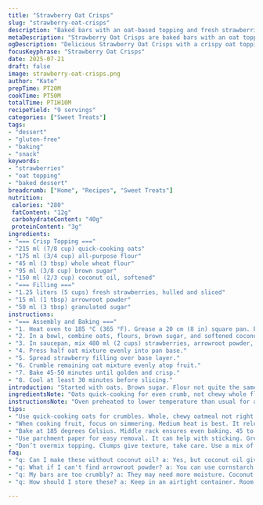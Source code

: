 ```yaml
---
title: "Strawberry Oat Crisps"
slug: "strawberry-oat-crisps"
description: "Baked bars with an oat-based topping and fresh strawberries. Modified ingredient ratios for texture. Cornstarch replaced by arrowroot powder. Butter swapped for coconut oil. Slightly longer bake time. Fresh strawberries simmered, thickened, layered, then baked with a crisp oat topping. A fruity, crumbly bake offering gluten and dairy variations."
metaDescription: "Strawberry Oat Crisps are baked bars with an oat topping, fresh strawberries. A gluten and dairy friendly dessert that balances sweetness and texture."
ogDescription: "Delicious Strawberry Oat Crisps with a crispy oat topping and fresh strawberries. Perfect treat or light dessert for any occasion."
focusKeyphrase: "Strawberry Oat Crisps"
date: 2025-07-21
draft: false
image: strawberry-oat-crisps.png
author: "Kate"
prepTime: PT20M
cookTime: PT50M
totalTime: PT1H10M
recipeYield: "9 servings"
categories: ["Sweet Treats"]
tags:
- "dessert"
- "gluten-free"
- "baking"
- "snack"
keywords:
- "strawberries"
- "oat topping"
- "baked dessert"
breadcrumb: ["Home", "Recipes", "Sweet Treats"]
nutrition: 
 calories: "280"
 fatContent: "12g"
 carbohydrateContent: "40g"
 proteinContent: "3g"
ingredients:
- "=== Crisp Topping ==="
- "215 ml (7/8 cup) quick-cooking oats"
- "175 ml (3/4 cup) all-purpose flour"
- "45 ml (3 tbsp) whole wheat flour"
- "95 ml (3/8 cup) brown sugar"
- "150 ml (2/3 cup) coconut oil, softened"
- "=== Filling ==="
- "1.25 liters (5 cups) fresh strawberries, hulled and sliced"
- "15 ml (1 tbsp) arrowroot powder"
- "50 ml (3 tbsp) granulated sugar"
instructions:
- "=== Assembly and Baking ==="
- "1. Heat oven to 185 °C (365 °F). Grease a 20 cm (8 in) square pan. Position rack in middle."
- "2. In a bowl, combine oats, flours, brown sugar, and softened coconut oil. Mix till crumbly. Set aside half for topping."
- "3. In saucepan, mix 480 ml (2 cups) strawberries, arrowroot powder, and sugar. Bring to boil, stirring constantly. Simmer medium heat 3 minutes till thickened. Remove from heat. Fold in remaining fresh strawberries. Keep warm."
- "4. Press half oat mixture evenly into pan base."
- "5. Spread strawberry filling over base layer."
- "6. Crumble remaining oat mixture evenly atop fruit."
- "7. Bake 45-50 minutes until golden and crisp."
- "8. Cool at least 30 minutes before slicing."
introduction: "Started with oats. Brown sugar. Flour not quite the same amounts. Coconut oil creaming, not butter. Strawberries thickened with arrowroot, not cornstarch. Stir, simmer, then fold in fresh. Oat topping pressed halfway down, half on top. Middle rack, 185. Baking times changed up a bit, longer. Crisp edges, soft red inside. Cool properly, bars hold together better. Freshness pops through. Texture both chewy and crumbly. Easy modifications for dairy-free but still richness. Grain and sugar balances changed for crumb texture, mouthfeel. No eggs here. Vibrant red, aroma of cooked fruit, toasted oats. Fresh fruit heat-steeped, sweetness balanced. Minimal fuss. Sweet-tart strawberry layers, break apart with knife. Rustic and homey. Simple snack or light dessert. Keeping it pure."
ingredientsNote: "Oats quick-cooking for even crumb, not chewy whole flakes. Whole wheat flour adds nutty undertones and bite. Coconut oil replaces butter to avoid dairy but keeps richness and moisture. Brown sugar for deep caramel flavor and moisture retention. Arrowroot powder thickens fruit filling without cloudiness or gelatinous texture like cornstarch. Fresh strawberries cut smaller for better cooking. Sugar reduced slightly, leaves natural tartness with sweet undertones intact. Portion sizes adjusted to maintain crumble structure. Ingredients balance between soft interior and crisp topping. No eggs or nuts keeps allergy considerations easy. Slight ingredient volume changes optimize texture and bake time without complex alterations."
instructionsNote: "Oven preheated to lower temperature than usual for a gentler bake, prevents over-browning. Greased pan ensures clean bars with crisp edges. Crumble mixture combines oil into dry ingredients till pea-sized clumps form, half pressed firmly to form base crust. Fruit cooked first with starch and sugar, thickening to jam-like but not runny consistency. Remaining uncooked strawberries folded in to keep bursts of fresh texture and brightness. Topping carefully crumbled over. Bake in middle rack for even heat exposure. Total bake time extended plus-minus 5 minutes from standard for thorough cooking. Cooling mandatory - filling firms, bars slice cleanly. Cutting while hot = mushy. Chill or room temp ok. Bars serve best next day to let flavors meld but enjoy fresh too."
tips:
- "Use quick-cooking oats for crumbles. Whole, chewy oatmeal not right here. Light, airy texture matters. Coconut oil stays soft when warm. Ensure thorough blending. Don’t pack too tightly. Spread mixture evenly across pan base. Not too much pressure. You want a good crust."
- "When cooking fruit, focus on simmering. Medium heat is best. It releases juices. Avoid burning or sticking. Stir constantly for even thickening. Arrowroot makes filling clearer. No cloudiness from cornstarch. Keep the fresh strawberries intact. Careful when folding them in."
- "Bake at 185 degrees Celsius. Middle rack ensures even baking. 45 to 50 minutes time frame here. Watch for golden color. Edges should crisp, center soft. Cooling time essential. At least 30 minutes. Slicing hot creates mushy bars. Wait for firm structure."
- "Use parchment paper for easy removal. It can help with sticking. Grease pan properly. Ensure edges crisp up nice. Using firm, ripe strawberries gives the best outcome. Texture contrasts, depth in flavors. Evenly sized pieces matter."
- "Don’t overmix topping. Clumps give texture, take care. Use a mix of sugars. Brown for deep caramel notes. Granulated for balance. Adjust sugar to keep sweetness natural. Less is more with fruit freshness. Sweet-tart layers shine brightly."
faq:
- "q: Can I make these without coconut oil? a: Yes, but coconut oil gives moisture. Use unsalted butter or a plant-based alternative. Adjust measurements slightly. Process still needs care."
- "q: What if I can't find arrowroot powder? a: You can use cornstarch. But filling may turn cloudy. Slightly thicker texture too. Adjust cooking time if using gelatin. A few other options exist."
- "q: My bars are too crumbly? a: They may need more moisture. Coconut oil must be well incorporated. Press base layer firmly. Cooling too much but will help with structure."
- "q: How should I store these? a: Keep in an airtight container. Room temperature okay for a few days. Refrigerate longer for freshness. Can freeze for later. Be sure to slice first."

---
```

